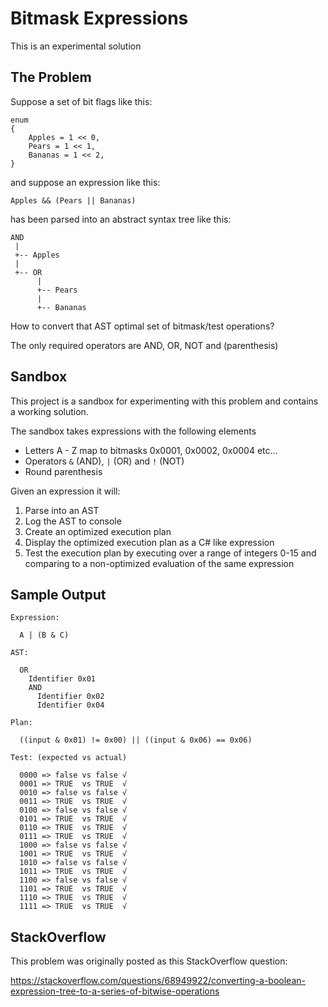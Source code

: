 # Bitmask Expressions

This is an experimental solution 

## The Problem

Suppose a set of bit flags like this:

```
enum
{
    Apples = 1 << 0,
    Pears = 1 << 1,
    Bananas = 1 << 2,
}
```

and suppose an expression like this:

```
Apples && (Pears || Bananas)
```

has been parsed into an abstract syntax tree like this:

``` 
AND
 |
 +-- Apples
 |
 +-- OR
      |
      +-- Pears
      |
      +-- Bananas
```

How to convert that AST optimal set of bitmask/test operations?

The only required operators are AND, OR, NOT and (parenthesis)


## Sandbox

This project is a sandbox for experimenting with this problem and contains a
working solution.

The sandbox takes expressions with the following elements

* Letters A - Z map to bitmasks 0x0001, 0x0002, 0x0004 etc...
* Operators `&` (AND), `|` (OR) and `!` (NOT)
* Round parenthesis

Given an expression it will:

1. Parse into an AST
2. Log the AST to console
3. Create an optimized execution plan
4. Display the optimized execution plan as a C# like expression
5. Test the execution plan by executing over a range of integers 0-15 and 
   comparing to a non-optimized evaluation of the same expression
   
   
## Sample Output

```
Expression:

  A | (B & C)

AST:

  OR
    Identifier 0x01
    AND
      Identifier 0x02
      Identifier 0x04

Plan:

  ((input & 0x01) != 0x00) || ((input & 0x06) == 0x06)

Test: (expected vs actual)

  0000 => false vs false √
  0001 => TRUE  vs TRUE  √
  0010 => false vs false √
  0011 => TRUE  vs TRUE  √
  0100 => false vs false √
  0101 => TRUE  vs TRUE  √
  0110 => TRUE  vs TRUE  √
  0111 => TRUE  vs TRUE  √
  1000 => false vs false √
  1001 => TRUE  vs TRUE  √
  1010 => false vs false √
  1011 => TRUE  vs TRUE  √
  1100 => false vs false √
  1101 => TRUE  vs TRUE  √
  1110 => TRUE  vs TRUE  √
  1111 => TRUE  vs TRUE  √
```

## StackOverflow

This problem was originally posted as this StackOverflow question:

https://stackoverflow.com/questions/68949922/converting-a-boolean-expression-tree-to-a-series-of-bitwise-operations